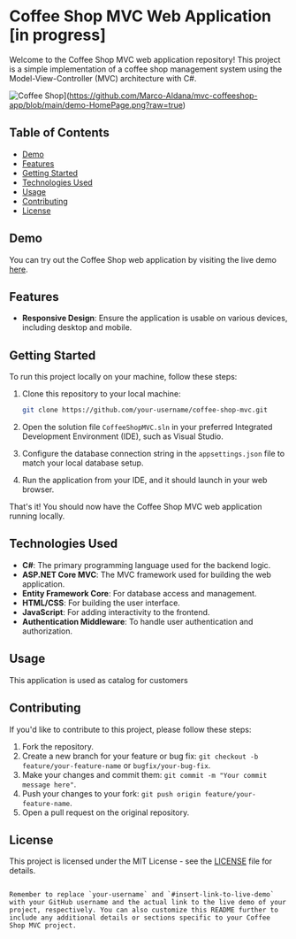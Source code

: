 # Coffee Shop MVC Web Application [in progress]

Welcome to the Coffee Shop MVC web application repository! This project is a simple implementation of a coffee shop management system using the Model-View-Controller (MVC) architecture with C#.

![Coffee Shop](https://raw.githubusercontent.com/Marco-Aldana/OnlineShop/main/MVC-OnlineShop/wwwroot/assets/img/demo-HomePage.png?token=GHSAT0AAAAAACHBVAXGLKLG2ZLSFDRTG3MGZILZTOA)](https://github.com/Marco-Aldana/mvc-coffeeshop-app/blob/main/demo-HomePage.png?raw=true)

## Table of Contents

- [Demo](#demo)
- [Features](#features)
- [Getting Started](#getting-started)
- [Technologies Used](#technologies-used)
- [Usage](#usage)
- [Contributing](#contributing)
- [License](#license)

## Demo

You can try out the Coffee Shop web application by visiting the live demo [here](https://mvc-coffeeshop-app.azurewebsites.net/#contact).

## Features

- **Responsive Design**: Ensure the application is usable on various devices, including desktop and mobile.

## Getting Started

To run this project locally on your machine, follow these steps:

1. Clone this repository to your local machine:

   ```bash
   git clone https://github.com/your-username/coffee-shop-mvc.git
   ```

2. Open the solution file `CoffeeShopMVC.sln` in your preferred Integrated Development Environment (IDE), such as Visual Studio.

3. Configure the database connection string in the `appsettings.json` file to match your local database setup.

4. Run the application from your IDE, and it should launch in your web browser.

That's it! You should now have the Coffee Shop MVC web application running locally.

## Technologies Used

- **C#**: The primary programming language used for the backend logic.
- **ASP.NET Core MVC**: The MVC framework used for building the web application.
- **Entity Framework Core**: For database access and management.
- **HTML/CSS**: For building the user interface.
- **JavaScript**: For adding interactivity to the frontend.
- **Authentication Middleware**: To handle user authentication and authorization.

## Usage

This application is used as catalog for customers

## Contributing

If you'd like to contribute to this project, please follow these steps:

1. Fork the repository.
2. Create a new branch for your feature or bug fix: `git checkout -b feature/your-feature-name` or `bugfix/your-bug-fix`.
3. Make your changes and commit them: `git commit -m "Your commit message here"`.
4. Push your changes to your fork: `git push origin feature/your-feature-name`.
5. Open a pull request on the original repository.

## License

This project is licensed under the MIT License - see the [LICENSE](LICENSE) file for details.
```

Remember to replace `your-username` and `#insert-link-to-live-demo` with your GitHub username and the actual link to the live demo of your project, respectively. You can also customize this README further to include any additional details or sections specific to your Coffee Shop MVC project.
